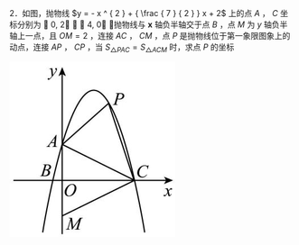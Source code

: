 2．如图，抛物线 $y = - x ^ { 2 } + { \frac { 7 } { 2 } } x + 2$ 上的点 $A$ ， $C$ 坐标分别为  0, 2 ，  4, 0 ，抛物线与 $\boldsymbol { x }$ 轴负半轴交于点 $B$ ，点 $M$ 为 $y$ 轴负半轴上一点，且 $O M = 2$ ，连接 $A C$ ， $C M$ ，点 $P$ 是抛物线位于第一象限图象上的动点，连接 $A P$ ， $C P$ ，当 $S _ { \triangle P A C } = S _ { \triangle A C M }$ 时，求点 $P$ 的坐标

![](<../../qs_image_DB/专题3-3_二次函数面积定值、比例问题以及米勒角问题（解析版）_/40ef40edfa8c31927751e5653ae3faeb530c311a0273991a066595ce83f281bd.jpg>)
